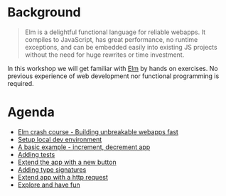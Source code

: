 # Background
>Elm is a delightful functional language for reliable webapps. It compiles to JavaScript, has great performance, no runtime exceptions, and can be embedded easily into existing JS projects without the need for huge rewrites or time investment.

In this workshop we will get familiar with [Elm](https://elm-lang.org/) by hands on exercises. No previous experience of web development nor functional programming is required.

# Agenda

* [Elm crash course - Building unbreakable webapps fast](https://www.youtube.com/watch?v=kEitFAY7Gc8)
* [Setup local dev environment](setup.md)
* [A basic example - increment, decrement app](basicapp.md)
* [Adding tests](basictest.md)
* [Extend the app with a new button](extend-app-with-double-button.md)
* [Adding type signatures](type-signatures.md)
* [Extend app with a http request](extend-app-with-http-request.md)
* [Explore and have fun](explore.md)

